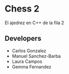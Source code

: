 # Chess 2
El ajedrez en C++ de la fila 2
## Developers
- Carlos Gonzalez
- Manuel Sanchez-Barba
- Laura Campos
- Gemma Fernandez
